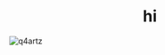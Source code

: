 <h1 align="center">hi</h1>

<p align="left">

<p><img align="middle" src="https://github-readme-stats.vercel.app/api/top-langs?username=q4artz&show_icons=true&theme=onedark&locale=en&layout=compact" alt="q4artz" /></p>

